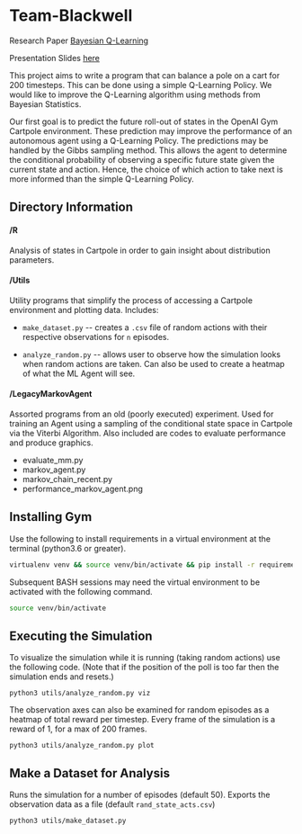 # Team-Blackwell

Research Paper [Bayesian Q-Learning](https://docs.google.com/document/d/1fBg6dA1Lb5Pfx8thPhe_PxG3CxMNApiReO5k6oAivTw/edit?usp=sharing)

Presentation Slides [here](https://drive.google.com/file/d/1Tn7tMW2XYtup7TtXD3KR4jZRQ8M2yYrN/view?usp=sharing)

This project aims to write a program that can balance a pole on a cart for 200 timesteps. This can be done using a simple Q-Learning Policy. We would like to improve the Q-Learning algorithm using methods from Bayesian Statistics.

Our first goal is to predict the future roll-out of states in the OpenAI Gym Cartpole environment. These prediction may improve the performance of an autonomous agent using a Q-Learning Policy. The predictions may be handled by the Gibbs sampling method. This allows the agent to determine the conditional probability of observing a specific future state given the current state and action. Hence, the choice of which action to take next is more informed than the simple Q-Learning Policy.

## Directory Information

#### /R

Analysis of states in Cartpole in order to gain insight about distribution parameters.

#### /Utils

Utility programs that simplify the process of accessing a Cartpole environment and plotting data. Includes:

-   `make_dataset.py` -- creates a `.csv` file of random actions with their respective observations for `n` episodes.

-   `analyze_random.py` -- allows user to observe how the simulation looks when random actions are taken. Can also be used to create a heatmap of what the ML Agent will see.

#### /LegacyMarkovAgent

Assorted programs from an old (poorly executed) experiment. Used for training an Agent using a sampling of the conditional state space in Cartpole via the Viterbi Algorithm. Also included are codes to evaluate performance and produce graphics.

-   evaluate_mm.py
-   markov_agent.py
-   markov_chain_recent.py
-   performance_markov_agent.png

## Installing Gym

Use the following to install requirements in a virtual environment at the terminal (python3.6 or greater).

``` bash
virtualenv venv && source venv/bin/activate && pip install -r requirements.txt
```

Subsequent BASH sessions may need the virtual environment to be activated with the following command.

``` bash
source venv/bin/activate
```

## Executing the Simulation

To visualize the simulation while it is running (taking random actions) use the following code. (Note that if the position of the poll is too far then the simulation ends and resets.)

    python3 utils/analyze_random.py viz

The observation axes can also be examined for random episodes as a heatmap of total reward per timestep. Every frame of the simulation is a reward of 1, for a max of 200 frames.

    python3 utils/analyze_random.py plot

## Make a Dataset for Analysis

Runs the simulation for a number of episodes (default 50). Exports the observation data as a file (default `rand_state_acts.csv`)

    python3 utils/make_dataset.py
